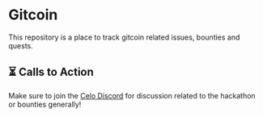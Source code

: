 # Gitcoin
This repository is a place to track gitcoin related issues, bounties and quests.

## ⏳ Calls to Action 
Make sure to join the [Celo Discord](https://chat.celo.org) for discussion related to the hackathon or bounties generally!
